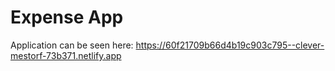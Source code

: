 # Expense App

Application can be seen here: https://60f21709b66d4b19c903c795--clever-mestorf-73b371.netlify.app